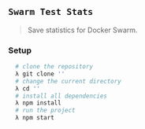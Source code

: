 ## `Swarm Test Stats`
> Save statistics for Docker Swarm.

### Setup
```bash
  # clone the repository
  λ git clone ''
  # change the current directory
  λ cd ''
  # install all dependencies
  λ npm install
  # run the project
  λ npm start
```